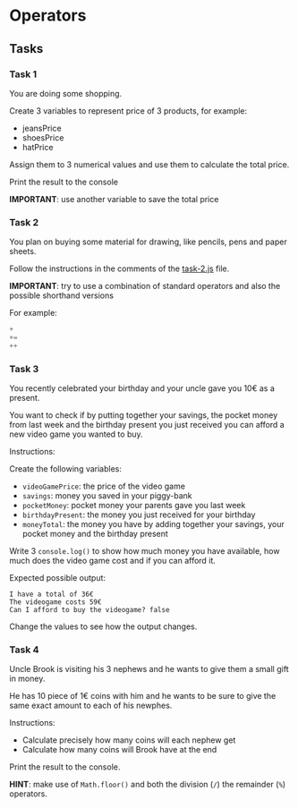 # Operators

## Tasks

### Task 1

You are doing some shopping.

Create 3 variables to represent price of 3 products, for example:

- jeansPrice
- shoesPrice
- hatPrice

Assign them to 3 numerical values and use them to calculate the total price.

Print the result to the console

**IMPORTANT**: use another variable to save the total price

### Task 2

You plan on buying some material for drawing, like pencils, pens and paper sheets.

Follow the instructions in the comments of the [task-2.js](./task-2.js) file. 

**IMPORTANT**: try to use a combination of standard operators and also the possible shorthand versions

For example:
```js
+
+=
++
```

### Task 3

You recently celebrated your birthday and your uncle gave you 10€ as a present.

You want to check if by putting together your savings, the pocket money from last week and the birthday present you just received you can afford a new video game you wanted to buy.

Instructions:

Create the following variables:
- `videoGamePrice`: the price of the video game
- `savings`: money you saved in your piggy-bank
- `pocketMoney`: pocket money your parents gave you last week
- `birthdayPresent`: the money you just received for your birthday
- `moneyTotal`: the money you have by adding together your savings, your pocket money and the birthday present

Write 3 `console.log()` to show how much money you have available, how much does the video game cost and if you can afford it.

Expected possible output:

```
I have a total of 36€
The videogame costs 59€
Can I afford to buy the videogame? false 
```

Change the values to see how the output changes.

### Task 4

Uncle Brook is visiting his 3 nephews and he wants to give them a small gift in money.

He has 10 piece of 1€ coins with him and he wants to be sure to give the same exact amount to each of his newphes.

Instructions:

- Calculate precisely how many coins will each nephew get
- Calculate how many coins will Brook have at the end

Print the result to the console.

**HINT**: make use of `Math.floor()` and both the division (`/`) the remainder (`%`) operators.
